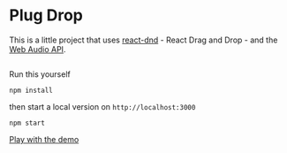 # Plug Drop

This is a little project that uses [react-dnd](https://www.npmjs.com/package/react-dnd) - React Drag and Drop - and the [Web Audio API](https://developer.mozilla.org/en-US/docs/Web/API/Web_Audio_API).

![]()

Run this yourself

```
npm install
```

then start a local version on `http://localhost:3000`

```
npm start
```

[Play with the demo](http://polite-cemetery.surge.sh)
